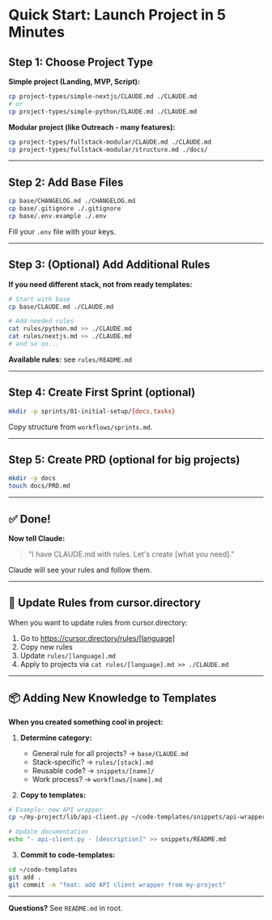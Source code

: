 # Quick Start: Launch Project in 5 Minutes

## Step 1: Choose Project Type

**Simple project (Landing, MVP, Script):**
```bash
cp project-types/simple-nextjs/CLAUDE.md ./CLAUDE.md
# or
cp project-types/simple-python/CLAUDE.md ./CLAUDE.md
```

**Modular project (like Outreach - many features):**
```bash
cp project-types/fullstack-modular/CLAUDE.md ./CLAUDE.md
cp project-types/fullstack-modular/structure.md ./docs/
```

---

## Step 2: Add Base Files

```bash
cp base/CHANGELOG.md ./CHANGELOG.md
cp base/.gitignore ./.gitignore
cp base/.env.example ./.env
```

Fill your `.env` file with your keys.

---

## Step 3: (Optional) Add Additional Rules

**If you need different stack, not from ready templates:**

```bash
# Start with base
cp base/CLAUDE.md ./CLAUDE.md

# Add needed rules
cat rules/python.md >> ./CLAUDE.md
cat rules/nextjs.md >> ./CLAUDE.md
# and so on...
```

**Available rules:** see `rules/README.md`

---

## Step 4: Create First Sprint (optional)

```bash
mkdir -p sprints/01-initial-setup/{docs,tasks}
```

Copy structure from `workflows/sprints.md`.

---

## Step 5: Create PRD (optional for big projects)

```bash
mkdir -p docs
touch docs/PRD.md
```

---

## ✅ Done!

**Now tell Claude:**
> "I have CLAUDE.md with rules. Let's create [what you need]."

Claude will see your rules and follow them.

---

## 🔄 Update Rules from cursor.directory

When you want to update rules from cursor.directory:

1. Go to https://cursor.directory/rules/[language]
2. Copy new rules
3. Update `rules/[language].md`
4. Apply to projects via `cat rules/[language].md >> ./CLAUDE.md`

---

## 📦 Adding New Knowledge to Templates

**When you created something cool in project:**

1. **Determine category:**
   - General rule for all projects? → `base/CLAUDE.md`
   - Stack-specific? → `rules/[stack].md`
   - Reusable code? → `snippets/[name]/`
   - Work process? → `workflows/[name].md`

2. **Copy to templates:**
```bash
# Example: new API wrapper
cp ~/my-project/lib/api-client.py ~/code-templates/snippets/api-wrappers/

# Update documentation
echo "- api-client.py - [description]" >> snippets/README.md
```

3. **Commit to code-templates:**
```bash
cd ~/code-templates
git add .
git commit -m "feat: add API client wrapper from my-project"
```

---

**Questions?** See `README.md` in root.
